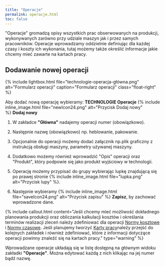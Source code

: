 ```yaml
---
title: "Operacje"
permalink: operacje.html 
toc: false
---
```


"Operacje" gromadzą opisy wszystkich prac obserwowanych na produkcji, wykonywanych zarówno przy udziale maszyn jak i przez samych pracowników. Operacje wprowadzamy oddzielnie definiując dla każdej czasy i koszty ich wykonania, tutaj możemy także określić informacje jakie chcemy mieć zawarte na kartach pracy. 


## Dodawanie nowej operacji ##    

{% include lightbox.html file="technologie-operacja-główna.png" alt="Formularz operacji" caption="Formularz operacji" class="float-right" %}

Aby dodać nową operację wybieramy: **TECHNOLOGIE Operacje** {% include inline_image.html file="newIcon24.png" alt="Przycisk Dodaj nowy" %} **Dodaj nowy**

1. W zakładce **"Główna"** nadajemy operacji numer (obowiązkowo).  
  
2. Następnie nazwę (obowiązkowo) np. heblowanie, pakowanie.  
  
3. Opcjonalnie do operacji możemy dodać załącznik np.plik graficzny z instrukcją obsługi maszyny, parametry używanej maszyny.  
  
4. Dodatkowo możemy również wprowadzić "Opis" operacji oraz "Produkt", który podpowie się jako produkt wyjściowy w technologii.
  
5. Operację możemy przypisać do grupy wybierając lupkę znajdującą się po prawej stronie {% include inline_image.html file="lupka.png" alt="Przycisk lupy" %}. 

6. Następnie wybieramy {% include inline_image.html file="saveIcon24.png" alt="Przycisk zapisu" %} **Zapisz**, by zachować wprowadzone dane.

{% include callout.html content="Jeśli chcemy mieć możliwość dokładnego planowania produkcji oraz obliczania kalkulacji kosztów i określania terminów realizacji zleceń należy zdefiniować dla operacji [Normy kosztowe](/normy-kosztowe) i [Normy czasowe](/normy-czasowe). Jeśli planujemy tworzyć [Karty pracy](/karty-pracy)należy przejść do kolejnych zakładek i również zdefiniować, które z informacji dotyczące operacji powinny znaleźć się na kartach pracy." type="warning" %} 

Wprowadzane operacje układają się w listę dostępną na głównym widoku zakładki **"Operacje"**. Można edytować każdą z nich klikając na jej numer bądź nazwę.
